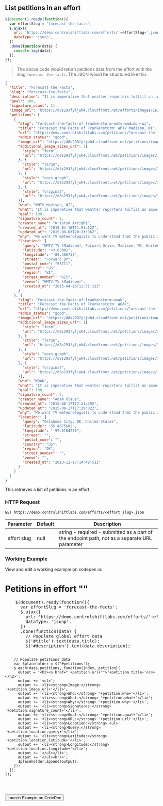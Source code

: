 ## List petitions in an effort

```js
$(document).ready(function(){
  var effortSlug = 'forecast-the-facts';
  $.ajax({
    url: 'https://demo.controlshiftlabs.com/efforts/'+effortSlug+'.json',
    dataType: 'jsonp',
  })
  .done(function(data) {
    console.log(data);
  });
});
```

> The above code would return petitions data from the effort with the slug `forecast-the-facts`.  The JSON would be structured like this:

```json
{
  "title": "Forecast the Facts",
  "slug": "forecast-the-facts",
  "description": "It is imperative that weather reporters fulfill an important part of their job, and explain the ways that climate change has influenced the freakish \"Frankenstorm\" Sandy. Below is a list of the meteorologists in your area, with telephone numbers and e-mail addresses. Please call or email them a message in your own words, asking them to connect the dots between global warming pollution and disasters like Sandy. Take a look at the talking points below if you need any help.",
  "goal": 100,
  "signature_count": 11,
  "image_url": "https://d8s293fyljwh4.cloudfront.net/efforts/images/16/hero/forecast.png?1351625402",
  "petitions": [
    {
      "slug": "forecast-the-facts-of-frankenstorm-wmtv-madison-wi",
      "title": "Forecast the Facts of Frankenstorm: WMTV Madison, WI",
      "url": "http://demo.controlshiftlabs.com/petitions/forecast-the-facts-of-frankenstorm-wmtv-madison-wi",
      "admin_status": "good",
      "image_url": "https://d8s293fyljwh4.cloudfront.net/petitions/images/102705/hero/forecast.png?1429199472",
      "additional_image_sizes_url": [{
        "style": "form",
        "url": "https://d8s293fyljwh4.cloudfront.net/petitions/images/102705/form/forecast.png?1429199472"
      }, {
        "style": "large",
        "url": "https://d8s293fyljwh4.cloudfront.net/petitions/images/102705/large/forecast.png?1429199472"
      }, {
        "style": "open_graph",
        "url": "https://d8s293fyljwh4.cloudfront.net/petitions/images/102705/open_graph/forecast.png?1429199472"
      }, {
        "style": "original",
        "url": "https://d8s293fyljwh4.cloudfront.net/petitions/images/102705/original/forecast.png?1429199472"
      }],
      "who": "WMTV Madison, WI",
      "what": "It is imperative that weather reporters fulfill an important part of their job, and explain the ways that climate change has influenced the freakish \"Frankenstorm\" Sandy. Below is a list of the meteorologists in your area, with telephone numbers and e-mail addresses. Please call or email them a message in your own words, asking them to connect the dots between global warming pollution and disasters like Sandy. Take a look at the talking points below if you need any help.",
      "goal": 100,
      "signature_count": 1,
      "creator_name": "Kristyn Arrighi",
      "created_at": "2015-04-16T11:51:12Z",
      "updated_at": "2015-08-03T20:23:06Z",
      "why": "We want TV meteorologists to understand that the public is depending on them for information about climate change, especially as it increasingly impacts our weather patterns. We know that meteorolo...",
      "location": {
        "query": "WMTV-TV (Madison), Forward Drive, Madison, WI, United States",
        "latitude": "43.05091",
        "longitude": "-89.486738",
        "street": "Forward Dr",
        "postal_code": "53711",
        "country": "US",
        "region": "WI",
        "street_number": "615",
        "venue": "WMTV-TV (Madison)",
        "created_at": "2015-04-16T11:51:11Z"
      }
    }, {
      "slug": "forecast-the-facts-of-frankenstorm-woak",
      "title": "Forecast the Facts of Frankenstorm: WOAK",
      "url": "http://demo.controlshiftlabs.com/petitions/forecast-the-facts-of-frankenstorm-woak",
      "admin_status": "good",
      "image_url": "https://d8s293fyljwh4.cloudfront.net/petitions/images/115310/hero/forecast.png?1439846499",
      "additional_image_sizes_url": [{
        "style": "form",
        "url": "https://d8s293fyljwh4.cloudfront.net/petitions/images/115310/form/forecast.png?1439846499"
      }, {
        "style": "large",
        "url": "https://d8s293fyljwh4.cloudfront.net/petitions/images/115310/large/forecast.png?1439846499"
      }, {
        "style": "open_graph",
        "url": "https://d8s293fyljwh4.cloudfront.net/petitions/images/115310/open_graph/forecast.png?1439846499"
      }, {
        "style": "original",
        "url": "https://d8s293fyljwh4.cloudfront.net/petitions/images/115310/original/forecast.png?1439846499"
      }],
      "who": "WOAK",
      "what": "It is imperative that weather reporters fulfill an important part of their job, and explain the ways that climate change has influenced the freakish \"Frankenstorm\" Sandy. Below is a list of the meteorologists in your area, with telephone numbers and e-mail addresses. Please call or email them a message in your own words, asking them to connect the dots between global warming pollution and disasters like Sandy. Take a look at the talking points below if you need any help.",
      "goal": 100,
      "signature_count": 2,
      "creator_name": "Adam Klaus",
      "created_at": "2015-08-17T17:21:39Z",
      "updated_at": "2015-08-17T17:29:02Z",
      "why": "We want TV meteorologists to understand that the public is depending on them for information about climate change, especially as it increasingly impacts our weather patterns. We know that meteorolo...",
      "location": {
        "query": "Oklahoma City, OK, United States",
        "latitude": "35.4675602",
        "longitude": "-97.5164276",
        "street": "",
        "postal_code": "",
        "country": "US",
        "region": "OK",
        "street_number": "",
        "venue": "",
        "created_at": "2013-12-17T14:49:51Z"
      }
    }
  ]
}
```

This retrieves a list of petitions in an effort.

### HTTP Request

`GET https://demo.controlshiftlabs.com/efforts/<effort slug>.json`

Parameter | Default | Description
--------- | ------- | -----------
effort slug | null | string - required - submitted as a part of the endpoint path, not as a separate URL parameter

### Working Example

View and edit a working example on codepen.io:

<div class="js-codepen-data hidden" data-title="ControlShift Labs: List of Petitions in an Effort Example">
  <div class="codepen-html">
    <h1>Petitions in effort "<span id="title"></span>"</h1>
    <p><span id="description"></span></h1>
    <div id="petitions">
    </div>
  </div>
  <pre class="codepen-js">
    $(document).ready(function(){
      var effortSlug = 'forecast-the-facts';
      $.ajax({
        url: 'https://demo.controlshiftlabs.com/efforts/'+effortSlug+'.json',
        dataType: 'jsonp',
      })
      .done(function(data) {
        // Populate global effort data
        $('#title').text(data.title);
        $('#description').text(data.description);

        // Populate petitions data
        var $placeholder = $('#petitions');
        $.each(data.petitions, function(index, petition){
          output = '<h2><a href="'+petition.url+'">'+petition.title+'</a></h2>';
          output += '<ul>';
          output += '<li><strong>Image:</strong> '+petition.image_url+'</li>';
          output += '<li><strong>Who:</strong> '+petition.who+'</li>';
          output += '<li><strong>What:</strong> '+petition.what+'</li>';
          output += '<li><strong>Why:</strong> '+petition.why+'</li>';
          output += '<li><strong>Signatures:</strong> '+petition.signature_count+'</li>';
          output += '<li><strong>Goal:</strong> '+petition.goal+'</li>';
          output += '<li><strong>URL:</strong> '+petition.url+'</li>';
          output += '<li><strong>Location:</strong> <ul>'
          output += '<li><strong>Query:</strong> '+petition.location.query+'</li>';
          output += '<li><strong>Latitude:</strong> '+petition.location.latitude+'</li>';
          output += '<li><strong>Longitude:</strong> '+petition.location.longitude+'</li>';
          output += '</ul></li>';
          output += '</ul><hr/>';
          $placeholder.append(output);
        });
      });
    });
  </pre>
</div>

<form action="https://codepen.io/pen/define" method="POST" target="_blank" class="hidden">
  <input type="hidden" name="data" class="js-data" value="">
  <input type="submit" value="Launch Example on CodePen">
</form>
